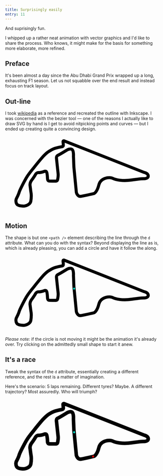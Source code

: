 ```yaml
---
title: Surprisingly easily
entry: 11
---
```


And suprisingly fun.

I whipped up a rather neat animation with vector graphics and I'd like to share the process. Who knows, it might make for the basis for something more elaborate, more refined.

## Preface

It's been almost a day since the Abu Dhabi Grand Prix wrapped up a long, exhausting F1 season. Let us not squabble over the end result and instead focus on track layout.

## Out-line

I took [wikipedia](https://en.wikipedia.org/wiki/2021_Abu_Dhabi_Grand_Prix) as a reference and recreated the outline with Inkscape. I was concerned with the bezier tool — one of the reasons I actually like to draw SVG by hand is I get to avoid nitpicking points and curves — but I ended up creating quite a convincing design.

<svg style="width: 100%; height: auto;" width="530" height="264" viewBox="-10 -10 285 152" xmlns="http://www.w3.org/2000/svg">
  <path fill="none" stroke="#000" stroke-width="6"  d="m116 52 4.9 50s2.3 8.5 9.1 7.4 26-5.6 26-5.6 5.8-2.4 9.4-17c3.5-14 21-16 27-13 6.2 3.1 20 6.1 38 3.4 18-2.7 26-2.6 26-2.6s7.3-0.44 6.7-5.7-8.3-6.7-8.3-6.7l-158-62s-2.7-1.2-2.2 2.7c0.42 4 0.5 5.5 0.5 5.5s0.39 2.6-2.4 3.2c-2.8 0.54-14 2.4-20 5.7-5.9 3.3-9.1 4.6-18 14-8.7 9.8-19 23-19 23s-10 12-14 19c-4.2 7.3-13 24-14 28-1.2 4.4-5.7 13-5.7 13s-2.1 5.1 0.69 10 15 4.5 17 3.9c2.2-0.62 9.6-3 11-8.9 1-5.9 1.2-12 0.62-16-0.62-3.5-1.9-14-1.9-14s-1.7-5.7 3.3-12c5-6.8 7.3-11 7.3-11s1.9-3.8 6.3-3.7c4.4 0.15 11-2.2 11-2.2s3.7-1.8 4.9 1.7 1.6 13 1.6 13 0.054 4.2 3.7 4.3c3.7 0.027 13 0.054 13 0.054s2.7 0.19 3.4-3.3c0.63-3.5 1.2-8.4 0.9-11-0.33-2.3-3.2-30-3.2-30s-0.98-4.9 2.5-6.4c3.5-1.5 19-11 19-11s6.6-3.4 9.6-0.41c3.1 3 2.4 13 2.4 13z" />
</svg>

## Motion

The shape is but one `<path />` element describing the line through the `d` attribute. What can you do with the syntax? Beyond displaying the line as is, which is already pleasing, you can add a circle and have it follow the along.

<svg style="width: 100%; height: auto;" width="530" height="264" viewBox="-10 -10 285 152" xmlns="http://www.w3.org/2000/svg">
  <defs>
    <path id="track" d="m116 52 4.9 50s2.3 8.5 9.1 7.4 26-5.6 26-5.6 5.8-2.4 9.4-17c3.5-14 21-16 27-13 6.2 3.1 20 6.1 38 3.4 18-2.7 26-2.6 26-2.6s7.3-0.44 6.7-5.7-8.3-6.7-8.3-6.7l-158-62s-2.7-1.2-2.2 2.7c0.42 4 0.5 5.5 0.5 5.5s0.39 2.6-2.4 3.2c-2.8 0.54-14 2.4-20 5.7-5.9 3.3-9.1 4.6-18 14-8.7 9.8-19 23-19 23s-10 12-14 19c-4.2 7.3-13 24-14 28-1.2 4.4-5.7 13-5.7 13s-2.1 5.1 0.69 10 15 4.5 17 3.9c2.2-0.62 9.6-3 11-8.9 1-5.9 1.2-12 0.62-16-0.62-3.5-1.9-14-1.9-14s-1.7-5.7 3.3-12c5-6.8 7.3-11 7.3-11s1.9-3.8 6.3-3.7c4.4 0.15 11-2.2 11-2.2s3.7-1.8 4.9 1.7 1.6 13 1.6 13 0.054 4.2 3.7 4.3c3.7 0.027 13 0.054 13 0.054s2.7 0.19 3.4-3.3c0.63-3.5 1.2-8.4 0.9-11-0.33-2.3-3.2-30-3.2-30s-0.98-4.9 2.5-6.4c3.5-1.5 19-11 19-11s6.6-3.4 9.6-0.41c3.1 3 2.4 13 2.4 13z" />
  </defs>
  
  <use fill="none" stroke="#000" stroke-width="6" href="#track" />
  <circle fill="#00d2be" r="2">
    <animateMotion dur="20s" fill="freeze" begin="0s;click" repeatCount="2">
      <mpath href="#track" />
    </animateMotion>
  </circle>
</svg>

_Please note:_ if the circle is not moving it might be the animation it's already over. Try clicking on the admittedly small shape to start it anew.

## It's a race

Tweak the syntax of the `d` attribute, essentially creating a different reference, and the rest is a matter of imagination.

Here's the scenario: 5 laps remaining. Different tyres? Maybe. A different trajectory? Most assuredly. Who will triumph?

<svg style="width: 100%; height: auto;" width="530" height="264" viewBox="-10 -10 285 152" xmlns="http://www.w3.org/2000/svg">
  <defs>
    <path id="t1" d="m116 52 4.9 50s2.3 8.5 9.1 7.4 26-5.6 26-5.6 5.8-2.4 9.4-17c3.5-14 21-16 27-13 6.2 3.1 20 6.1 38 3.4 18-2.7 26-2.6 26-2.6s7.3-0.44 6.7-5.7-8.3-6.7-8.3-6.7l-158-62s-2.7-1.2-2.2 2.7c0.42 4 0.5 5.5 0.5 5.5s0.39 2.6-2.4 3.2c-2.8 0.54-14 2.4-20 5.7-5.9 3.3-9.1 4.6-18 14-8.7 9.8-19 23-19 23s-10 12-14 19c-4.2 7.3-13 24-14 28-1.2 4.4-5.7 13-5.7 13s-2.1 5.1 0.69 10 15 4.5 17 3.9c2.2-0.62 9.6-3 11-8.9 1-5.9 1.2-12 0.62-16-0.62-3.5-1.9-14-1.9-14s-1.7-5.7 3.3-12c5-6.8 7.3-11 7.3-11s1.9-3.8 6.3-3.7c4.4 0.15 11-2.2 11-2.2s3.7-1.8 4.9 1.7 1.6 13 1.6 13 0.054 4.2 3.7 4.3c3.7 0.027 13 0.054 13 0.054s2.7 0.19 3.4-3.3c0.63-3.5 1.2-8.4 0.9-11-0.33-2.3-3.2-30-3.2-30s-0.98-4.9 2.5-6.4c3.5-1.5 19-11 19-11s6.6-3.4 9.6-0.41c3.1 3 2.4 13 2.4 13z" />
    <path id="t2" d="m116 52 4.9 50s1.5 8.6 9.1 7.4c11-1.7 26-5.6 26-5.6s5-0.8 9.4-17c4.4-16 21-16 27-13 7.9 4.1 24 6.5 38 3.4 16-3.4 26-2.6 26-2.6s8.8-0.84 6.7-5.7c-1.9-4.5-9.4-7.5-9.4-7.5l-157-61s-2.9-0.45-2.5 2.7l0.69 6.2s0.39 1.7-2.7 2.8c-2.1 0.82-16 3.2-19 5.4-4.9 3.3-8.2 4.9-18 14-9.8 9.7-19 23-19 23s-11 14-14 20c-4.1 9.7-12 24-14 28-4.1 7-5.7 13-5.7 13s-1.5 7 0.69 10c4.6 6.9 15 5.1 17 4.5 2.2-0.62 10-2.8 10-9.4-0.08-9.7-0.25-13 0.52-16 0.33-4.9-1.9-14-1.9-14s-1.2-8.4 3.4-12c5.9-6.7 7.3-11 7.3-11s0.78-3.7 6.3-3.7c4.4 0.049 11-2.2 11-2.2s4-1.3 4.9 1.7c1.7 6 1.6 13 1.6 13s-0.69 4.6 3.7 4.3c3.7 0.027 13 0.054 13 0.054s1.8-0.1 3.4-3.3c1.5-3.1 1.5-7.6 0.9-11-0.93-4.7-3.2-30-3.2-30s-0.56-5 2.5-6.4c5.4-2.4 19-11 19-11s7.1-3.9 9.6-0.41c2.7 4.4 2.3 13 2.3 13z" />
  </defs>

  <use href="#t1" fill="none" stroke="#000" stroke-width="7" />

  <circle  r="2" fill="#dc0000">
	  <animateMotion dur="20s" begin="-2s;click" fill="freeze" repeatCount="5">
      <mpath href="#t2" />
    </animateMotion>
  </circle>

  <circle  r="2" fill="#00d2be">
	  <animateMotion dur="19s" begin="0s;click" fill="freeze" repeatCount="5">
      <mpath href="#t1" />
    </animateMotion>
  </circle>
</svg>
